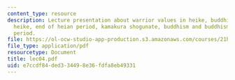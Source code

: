 ```yaml
---
content_type: resource
description: Lecture presentation about warrior values in heike, buddhist values in
  heike, end of heian period, kamakura shogunate, buddhism and buddhism in kamakura
  period.
file: https://ol-ocw-studio-app-production.s3.amazonaws.com/courses/21h-522-japan-in-the-age-of-the-samurai-history-and-film-fall-2006/e7ccdf84ded334498e36fdfa8eb49331_lec04.pdf
file_type: application/pdf
resourcetype: Document
title: lec04.pdf
uid: e7ccdf84-ded3-3449-8e36-fdfa8eb49331
---
```

